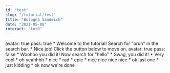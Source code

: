 ```yaml
---
id: "test"
slug: "/tutorial/test"
title: "Bologna Sandwich"
date: "2021-05-08"
interact: "tut0"
---
```


<Slide>
    <Info>
      avatar: true
      pass: true
    </Info>
    <Title>This is the title of the slide</Title>
    <Dialogue>
        * Welcome to the tutorial! Search for "bruh" in the search bar.
        * Nice job! Click the button below to move on.
    </Dialogue>
</Slide>
<Slide>
    <Info>
      avatar: true
      pass: false
    </Info>
    <Title>This is the title of this slightly different slide</Title>
    <Dialogue>
        * Woohoo you did it! Now search for "hello"
        * Swag, you did it!
        * Very cool
        * oh yeahhhh
        * nice
        * rad
        * epic
        * nice nice nice nice
        * ok last one
        * just kidding
        * ok now we're done
    </Dialogue>
</Slide>
